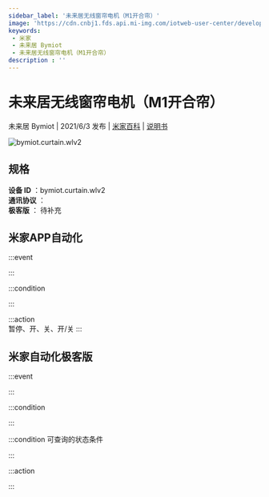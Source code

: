 ```yaml
---
sidebar_label: '未来居无线窗帘电机（M1开合帘）'
image: 'https://cdn.cnbj1.fds.api.mi-img.com/iotweb-user-center/developer_16790489959877hwNWvU8.png?GalaxyAccessKeyId=AKVGLQWBOVIRQ3XLEW&Expires=9223372036854775807&Signature=WB5Ao8BJc0eQ8g/TAOvjscpRzcw='
keywords: 
 - 米家
 - 未来居 Bymiot
 - 未来居无线窗帘电机（M1开合帘）
description : ''
---
```

# 未来居无线窗帘电机（M1开合帘）

未来居 Bymiot | 2021/6/3 发布 | [米家百科](https://home.mi.com/webapp/content/baike/product/index.html?model=bymiot.curtain.wlv2) | [说明书](https://home.mi.com/views/introduction.html?model=bymiot.curtain.wlv2&region=cn)

![bymiot.curtain.wlv2](https://cdn.cnbj1.fds.api.mi-img.com/iotweb-user-center/developer_16790489959877hwNWvU8.png?GalaxyAccessKeyId=AKVGLQWBOVIRQ3XLEW&Expires=9223372036854775807&Signature=WB5Ao8BJc0eQ8g/TAOvjscpRzcw=)

## 规格  
> 
**设备 ID** ：bymiot.curtain.wlv2  
**通讯协议** ：  
**极客版**  ： 待补充 


## 米家APP自动化  

:::event  

:::

:::condition  

:::

:::action   
暂停、开、关、开/关
:::

## 米家自动化极客版  

:::event  

:::

:::condition  

:::

:::condition 可查询的状态条件  

:::

:::action  

:::

        
